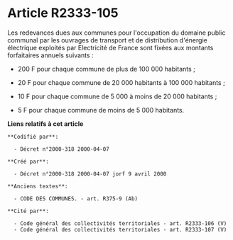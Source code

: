 # Article R2333-105

Les redevances dues aux communes pour l'occupation du domaine public communal par les ouvrages de transport et de
distribution d'énergie électrique exploités par Electricité de France sont fixées aux montants forfaitaires annuels
suivants :

- 200 F pour chaque commune de plus de 100 000 habitants ;

- 20 F pour chaque commune de 20 000 habitants à 100 000 habitants ;

- 10 F pour chaque commune de 5 000 à moins de 20 000 habitants ;

- 5 F pour chaque commune de moins de 5 000 habitants.

**Liens relatifs à cet article**

	**Codifié par**:

	  - Décret n°2000-318 2000-04-07

	**Créé par**:

	  - Décret n°2000-318 2000-04-07 jorf 9 avril 2000

	**Anciens textes**:

	  - CODE DES COMMUNES. - art. R375-9 (Ab)

	**Cité par**:

	  - Code général des collectivités territoriales - art. R2333-106 (V)
	  - Code général des collectivités territoriales - art. R2333-107 (V)
